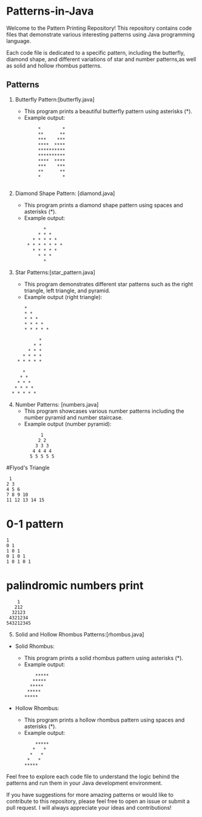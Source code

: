 # Patterns-in-Java


Welcome to the Pattern Printing Repository! This repository contains code files that demonstrate various interesting patterns using Java programming language. 

Each code file is dedicated to a specific pattern, including the butterfly, diamond shape, and different variations of star and number patterns,as well as solid and hollow rhombus patterns.

## Patterns

1. Butterfly Pattern:[butterfly.java]
   - This program prints a beautiful butterfly pattern using asterisks (*).
   - Example output:
     ```
          *        *
          **      **
          ***    ***
          ****  ****
          **********
          **********
          ****  ****
          ***    ***
          **      **
          *        *
            
     ```

2. Diamond Shape Pattern: [diamond.java]
   - This program prints a diamond shape pattern using spaces and asterisks (*).
   - Example output:
     ```
            *
          * * *
        * * * * *
      * * * * * * *
        * * * * *
          * * *
            *
     ```

3. Star Patterns:[star_pattern.java]
   - This program demonstrates different star patterns such as the right triangle, left triangle, and pyramid.
   - Example output (right triangle):
     ```                                                  
     *
     * *                  
     * * *
     * * * *
     * * * * *
     ```
```
            *
          * *
        * * *
      * * * *
    * * * * *
 ``` 
 ```
       * 
      * *
     * * *
    * * * *
   * * * * *
   ```
   
4. Number Patterns: [numbers.java]
   - This program showcases various number patterns including the number pyramid and number staircase.
   - Example output (number pyramid):
     ```
           1
          2 2
         3 3 3
        4 4 4 4
       5 5 5 5 5
     ```
 #Flyod's Triangle 
```
 1
2 3
4 5 6
7 8 9 10 
11 12 13 14 15

```

# 0-1 pattern
```
1
0 1
1 0 1
0 1 0 1
1 0 1 0 1

```
 
# palindromic numbers print

```
    1
   212
  32123
 4321234
543212345

```
  5. Solid and Hollow Rhombus Patterns:[rhombus.java]
   - Solid Rhombus: 
     - This program prints a solid rhombus pattern using asterisks (*).
     - Example output:
       ```
           *****
          *****
         *****
        *****
       *****
       ```

   - Hollow Rhombus: 
     - This program prints a hollow rhombus pattern using spaces and asterisks (*).
     - Example output:
       ```
           *****
          *   *
         *   *
        *   *
       *****
       ```

Feel free to explore each code file to understand the logic behind the patterns and run them in your Java development environment.

If you have suggestions for more amazing patterns or would like to contribute to this repository, please feel free to open an issue or submit a pull request. 
I will always appreciate your ideas and contributions!



